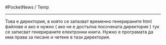 #PocketNews / Temp
***
Това е директория, в която се запазват временно генерираните html файлове и ако е нужно ( ако не е достъпна посочената директория ) тук се записват генерираните електронни книги. Нужно е програмата да има права за писане и четене в тази директория.
